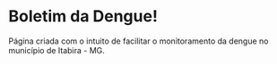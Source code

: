 # Boletim da Dengue!

Página criada com o intuito de facilitar o monitoramento da dengue no município de Itabira - MG.
